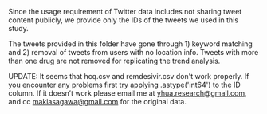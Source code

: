 Since the usage requirement of Twitter data includes not sharing tweet content publicly, we provide only the IDs of the tweets we used in this study. 

The tweets provided in this folder have gone through 1) keyword matching and 2) removal of tweets from users with no location info. Tweets with more than one drug are not removed for replicating the trend analysis.


UPDATE: It seems that hcq.csv and remdesivir.csv don't work properly. If you encounter any problems first try applying .astype('int64') to the ID column. If it doesn’t work please email me at yhua.research@gmail.com, and cc makiasagawa@gmail.com for the original data.



